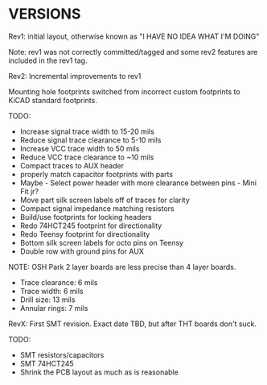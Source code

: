 VERSIONS
========

Rev1: initial layout, otherwise known as "I HAVE NO IDEA WHAT I'M DOING"

Note: rev1 was not correctly committed/tagged and some rev2 features are
included in the rev1 tag.

Rev2: Incremental improvements to rev1

Mounting hole footprints switched from incorrect custom footprints to KiCAD
standard footprints.

TODO:

  * Increase signal trace width to 15-20 mils
  * Reduce signal trace clearance to 5-10 mils
  * Increase VCC trace width to 50 mils
  * Reduce VCC trace clearance to ~10 mils
  * Compact traces to AUX header
  * properly match capacitor footprints with parts
  * Maybe - Select power header with more clearance between pins - Mini Fit jr?
  * Move part silk screen labels off of traces for clarity
  * Compact signal impedance matching resistors
  * Build/use footprints for locking headers
  * Redo 74HCT245 footprint for directionality
  * Redo Teensy footprint for directionality
  * Bottom silk screen labels for octo pins on Teensy
  * Double row with ground pins for AUX

NOTE: OSH Park 2 layer boards are less precise than 4 layer boards.

  * Trace clearance: 6 mils
  * Trace width: 6 mils
  * Drill size: 13 mils
  * Annular rings: 7 mils

RevX: First SMT revision. Exact date TBD, but after THT boards don't suck.

TODO:

  * SMT resistors/capacitors
  * SMT 74HCT245
  * Shrink the PCB layout as much as is reasonable
